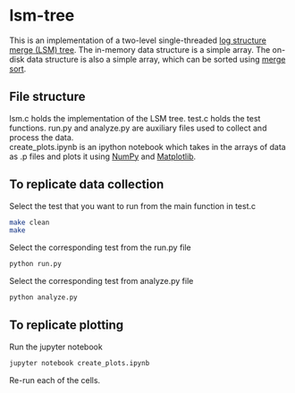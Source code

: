 # lsm-tree
This is an implementation of a two-level single-threaded [log structure merge (LSM) tree](https://en.wikipedia.org/wiki/Log-structured_merge-tree). The in-memory data structure is a simple array. The on-disk data structure is also a simple array, which can be sorted using [merge sort](https://en.wikipedia.org/wiki/Merge_sort). 

## File structure 
lsm.c holds the implementation of the LSM tree. 
test.c holds the test functions. 
run.py and analyze.py are auxiliary files used to collect and process the data.  
create_plots.ipynb is an ipython notebook which takes in the arrays of data as .p files and plots it using [NumPy](http://www.numpy.org/) and [Matplotlib](https://matplotlib.org/).

## To replicate data collection 
Select the test that you want to run from the main function in test.c 
```bash 
make clean 
make 
```
Select the corresponding test from the run.py file 
```bash 
python run.py 
```
Select the corresponding test from analyze.py file 
```bash 
python analyze.py 
```
## To replicate plotting 
Run the jupyter notebook 
```bash 
jupyter notebook create_plots.ipynb
```
Re-run each of the cells. 
